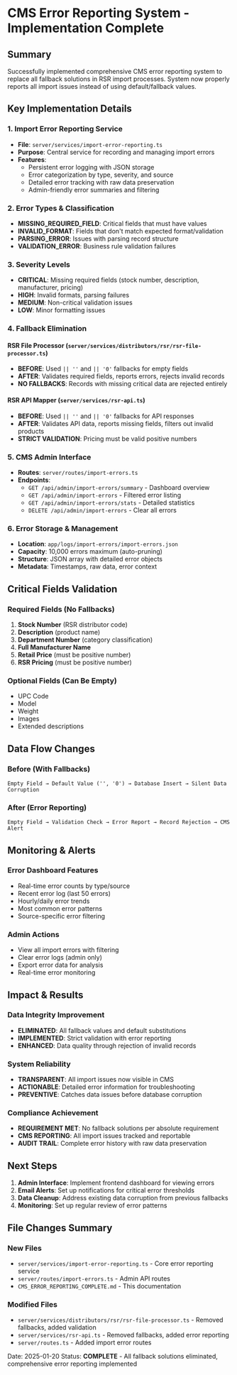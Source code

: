 # CMS Error Reporting System - Implementation Complete

## Summary
Successfully implemented comprehensive CMS error reporting system to replace all fallback solutions in RSR import processes. System now properly reports all import issues instead of using default/fallback values.

## Key Implementation Details

### 1. Import Error Reporting Service
- **File**: `server/services/import-error-reporting.ts`
- **Purpose**: Central service for recording and managing import errors
- **Features**:
  - Persistent error logging with JSON storage
  - Error categorization by type, severity, and source
  - Detailed error tracking with raw data preservation
  - Admin-friendly error summaries and filtering

### 2. Error Types & Classification
- **MISSING_REQUIRED_FIELD**: Critical fields that must have values
- **INVALID_FORMAT**: Fields that don't match expected format/validation
- **PARSING_ERROR**: Issues with parsing record structure
- **VALIDATION_ERROR**: Business rule validation failures

### 3. Severity Levels
- **CRITICAL**: Missing required fields (stock number, description, manufacturer, pricing)
- **HIGH**: Invalid formats, parsing failures
- **MEDIUM**: Non-critical validation issues
- **LOW**: Minor formatting issues

### 4. Fallback Elimination
#### RSR File Processor (`server/services/distributors/rsr/rsr-file-processor.ts`)
- **BEFORE**: Used `|| ''` and `|| '0'` fallbacks for empty fields
- **AFTER**: Validates required fields, reports errors, rejects invalid records
- **NO FALLBACKS**: Records with missing critical data are rejected entirely

#### RSR API Mapper (`server/services/rsr-api.ts`)
- **BEFORE**: Used `|| ''` and `|| '0'` fallbacks for API responses
- **AFTER**: Validates API data, reports missing fields, filters out invalid products
- **STRICT VALIDATION**: Pricing must be valid positive numbers

### 5. CMS Admin Interface
- **Routes**: `server/routes/import-errors.ts`
- **Endpoints**:
  - `GET /api/admin/import-errors/summary` - Dashboard overview
  - `GET /api/admin/import-errors` - Filtered error listing
  - `GET /api/admin/import-errors/stats` - Detailed statistics
  - `DELETE /api/admin/import-errors` - Clear all errors

### 6. Error Storage & Management
- **Location**: `app/logs/import-errors/import-errors.json`
- **Capacity**: 10,000 errors maximum (auto-pruning)
- **Structure**: JSON array with detailed error objects
- **Metadata**: Timestamps, raw data, error context

## Critical Fields Validation

### Required Fields (No Fallbacks)
1. **Stock Number** (RSR distributor code)
2. **Description** (product name)
3. **Department Number** (category classification)
4. **Full Manufacturer Name**
5. **Retail Price** (must be positive number)
6. **RSR Pricing** (must be positive number)

### Optional Fields (Can Be Empty)
- UPC Code
- Model
- Weight
- Images
- Extended descriptions

## Data Flow Changes

### Before (With Fallbacks)
```
Empty Field → Default Value ('', '0') → Database Insert → Silent Data Corruption
```

### After (Error Reporting)
```
Empty Field → Validation Check → Error Report → Record Rejection → CMS Alert
```

## Monitoring & Alerts

### Error Dashboard Features
- Real-time error counts by type/source
- Recent error log (last 50 errors)
- Hourly/daily error trends
- Most common error patterns
- Source-specific error filtering

### Admin Actions
- View all import errors with filtering
- Clear error logs (admin only)
- Export error data for analysis
- Real-time error monitoring

## Impact & Results

### Data Integrity Improvement
- **ELIMINATED**: All fallback values and default substitutions
- **IMPLEMENTED**: Strict validation with error reporting
- **ENHANCED**: Data quality through rejection of invalid records

### System Reliability
- **TRANSPARENT**: All import issues now visible in CMS
- **ACTIONABLE**: Detailed error information for troubleshooting
- **PREVENTIVE**: Catches data issues before database corruption

### Compliance Achievement
- **REQUIREMENT MET**: No fallback solutions per absolute requirement
- **CMS REPORTING**: All import issues tracked and reportable
- **AUDIT TRAIL**: Complete error history with raw data preservation

## Next Steps

1. **Admin Interface**: Implement frontend dashboard for viewing errors
2. **Email Alerts**: Set up notifications for critical error thresholds
3. **Data Cleanup**: Address existing data corruption from previous fallbacks
4. **Monitoring**: Set up regular review of error patterns

## File Changes Summary

### New Files
- `server/services/import-error-reporting.ts` - Core error reporting service
- `server/routes/import-errors.ts` - Admin API routes
- `CMS_ERROR_REPORTING_COMPLETE.md` - This documentation

### Modified Files
- `server/services/distributors/rsr/rsr-file-processor.ts` - Removed fallbacks, added validation
- `server/services/rsr-api.ts` - Removed fallbacks, added error reporting
- `server/routes.ts` - Added import error routes

Date: 2025-01-20
Status: **COMPLETE** - All fallback solutions eliminated, comprehensive error reporting implemented